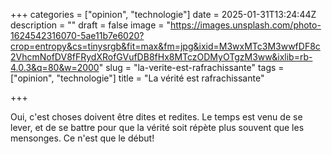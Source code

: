 +++
categories = ["opinion", "technologie"]
date = 2025-01-31T13:24:44Z
description = ""
draft = false
image = "https://images.unsplash.com/photo-1624542316070-5ae11b7e6020?crop=entropy&cs=tinysrgb&fit=max&fm=jpg&ixid=M3wxMTc3M3wwfDF8c2VhcmNofDV8fFRydXRofGVufDB8fHx8MTczODMyOTgzM3ww&ixlib=rb-4.0.3&q=80&w=2000"
slug = "la-verite-est-rafrachissante"
tags = ["opinion", "technologie"]
title = "La vérité est rafrachissante"

+++


Oui, c'est choses doivent être dites et redites. Le temps est venu de se lever, et de se battre pour que la vérité soit répète plus souvent que les mensonges.
Ce n'est que le début!